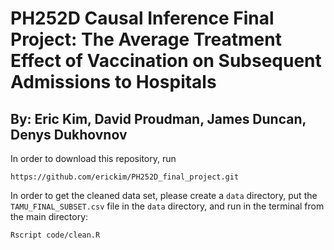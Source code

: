 # PH252D Causal Inference Final Project: The Average Treatment Effect of Vaccination on Subsequent Admissions to Hospitals
## By: Eric Kim, David Proudman, James Duncan, Denys Dukhovnov

In order to download this repository, run
```
https://github.com/erickim/PH252D_final_project.git
```

In order to get the cleaned data set, please create a `data` directory, put the `TAMU_FINAL_SUBSET.csv` file in the `data` directory, and run in the terminal from the main directory:

```
Rscript code/clean.R
```
